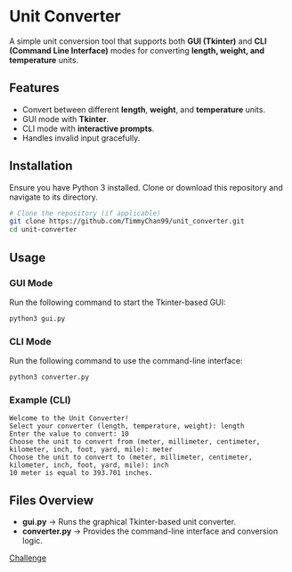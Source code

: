 # Unit Converter

A simple unit conversion tool that supports both **GUI (Tkinter)** and **CLI (Command Line Interface)** modes for converting **length, weight, and temperature** units.

## Features
- Convert between different **length**, **weight**, and **temperature** units.
- GUI mode with **Tkinter**.
- CLI mode with **interactive prompts**.
- Handles invalid input gracefully.

## Installation
Ensure you have Python 3 installed. Clone or download this repository and navigate to its directory.

```sh
# Clone the repository (if applicable)
git clone https://github.com/TimmyChan99/unit_converter.git
cd unit-converter
```

## Usage

### GUI Mode
Run the following command to start the Tkinter-based GUI:

```sh
python3 gui.py
```

### CLI Mode
Run the following command to use the command-line interface:

```sh
python3 converter.py
```

### Example (CLI)
```
Welcome to the Unit Converter!
Select your converter (length, temperature, weight): length
Enter the value to convert: 10
Choose the unit to convert from (meter, millimeter, centimeter, kilometer, inch, foot, yard, mile): meter
Choose the unit to convert to (meter, millimeter, centimeter, kilometer, inch, foot, yard, mile): inch
10 meter is equal to 393.701 inches.
```

## Files Overview
- **gui.py** → Runs the graphical Tkinter-based unit converter.
- **converter.py** → Provides the command-line interface and conversion logic.

[Challenge](https://roadmap.sh/projects/unit-converter)
